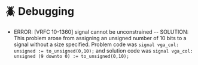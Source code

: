 # 🪲 Debugging

- ERROR: [VRFC 10-1360] signal cannot be unconstrained
-- SOLUTION: This problem arose from assigning an unsigned number of 10 bits to a signal without a size specified.
  Problem code was `signal vga_col: unsigned := to_unsigned(0,10);` and solution code was `signal vga_col: unsigned (9 downto 0) := to_unsigned(0,10);`
